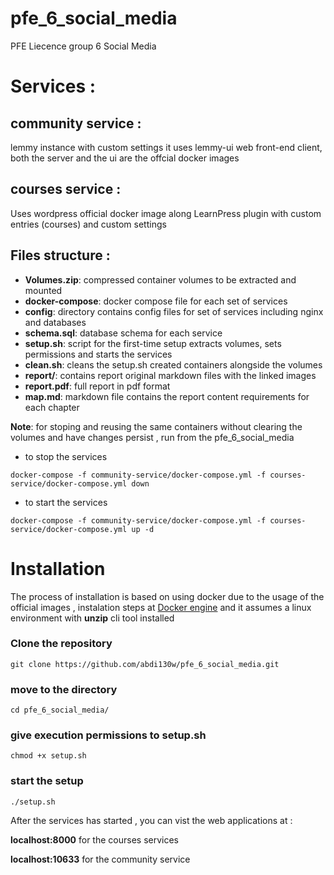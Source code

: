 # pfe_6_social_media
PFE Liecence group 6 Social Media

# Services :
## community service :
lemmy instance with custom settings it uses lemmy-ui web front-end client, both the server and the ui are the offcial docker images

## courses service :
Uses wordpress official docker image along LearnPress plugin with custom entries (courses) and custom settings

## Files structure :
+ **Volumes.zip**: compressed container volumes to be extracted and mounted
+ **docker-compose**: docker compose file for each set of services
+ **config**: directory contains config files for set of services including nginx and databases
+ **schema.sql**: database schema for each service
+ **setup.sh**: script for the first-time setup extracts volumes, sets permissions and starts the services
+ **clean.sh**: cleans the setup.sh created containers alongside the volumes
+ **report/**: contains report original markdown files with the linked images
+ **report.pdf**: full report in pdf format
+ **map.md**: markdown file contains the report content requirements for each chapter

**Note**: for stoping and reusing the same containers without clearing the volumes and have changes persist , run from the pfe_6_social_media
+ to stop the services
```
docker-compose -f community-service/docker-compose.yml -f courses-service/docker-compose.yml down
```
+ to start the services
```
docker-compose -f community-service/docker-compose.yml -f courses-service/docker-compose.yml up -d
```

# Installation
The process of installation  is based on using docker due to the usage of the official images , instalation steps at [Docker engine](https://docs.docker.com/engine/install/) and it assumes a linux environment with **unzip** cli tool installed

### Clone the repository
```
git clone https://github.com/abdi130w/pfe_6_social_media.git
```
### move to the directory
```
cd pfe_6_social_media/
```
### give execution permissions to setup.sh
```
chmod +x setup.sh
```
### start the setup
```
./setup.sh
```

After the services has started , you can vist the web applications at :

**localhost:8000** for the courses services

**localhost:10633** for the community service
